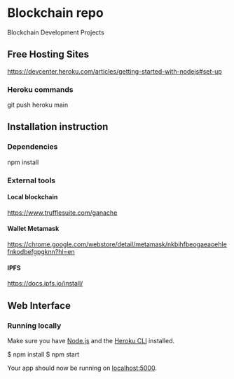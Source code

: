 # Blockchain repo

Blockchain Development Projects

## Free Hosting Sites

https://devcenter.heroku.com/articles/getting-started-with-nodejs#set-up

### Heroku commands

git push heroku main

## Installation instruction

### Dependencies

npm install

### External tools

#### Local blockchain

https://www.trufflesuite.com/ganache

#### Wallet Metamask

https://chrome.google.com/webstore/detail/metamask/nkbihfbeogaeaoehlefnkodbefgpgknn?hl=en

#### IPFS

https://docs.ipfs.io/install/


## Web Interface

### Running locally

Make sure you have [Node.js](http://nodejs.org/) and the [Heroku CLI](https://cli.heroku.com/) installed.

$ npm install
$ npm start

Your app should now be running on [localhost:5000](http://localhost:5000/).